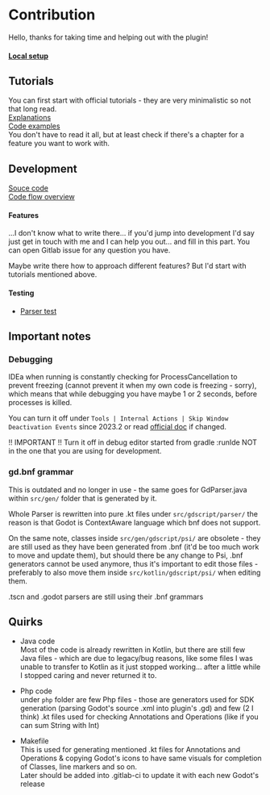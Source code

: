 # Contribution

Hello, thanks for taking time and helping out with the plugin!

#### [Local setup](documentation%2Fcontribution%2Flocal_setup.md)

## Tutorials

You can first start with official tutorials - they are very minimalistic so not that long read.  
[Explanations](https://plugins.jetbrains.com/docs/intellij/syntax-highlighting-and-error-highlighting.html)  
[Code examples](https://plugins.jetbrains.com/docs/intellij/syntax-highlighter-and-color-settings-page.html)  
You don't have to read it all, but at least check if there's a chapter for a feature you want to work with.

## Development

[Souce code](documentation%2Fcontribution%2Fsouce_code.md)  
[Code flow overview](documentation%2Fcontribution%2Fcode_flow.md)

#### Features

...I don't know what to write there... if you'd jump into development I'd say just get in touch with me and I can help you out... and fill in this part. You can open Gitlab issue for any question you have.

Maybe write there how to approach different features? But I'd start with tutorials mentioned above.

#### Testing
- [Parser test](documentation%2Fcontribution%2Fparser_tests.md)

## Important notes

### Debugging

IDEa when running is constantly checking for ProcessCancellation to prevent freezing (cannot prevent it when my own code is freezing - sorry), which means that while debugging you have maybe 1 or 2 seconds, before processes is killed.  

You can turn it off under `Tools | Internal Actions | Skip Window Deactivation Events` since 2023.2 or read [official doc](https://plugins.jetbrains.com/docs/intellij/general-threading-rules.html#disabling-processcanceledexception) if changed.

!! IMPORTANT !! Turn it off in debug editor started from gradle :runIde NOT in the one that you are using for development.

### gd.bnf grammar

This is outdated and no longer in use - the same goes for GdParser.java within `src/gen/` folder that is generated by it.

Whole Parser is rewritten into pure .kt files under `src/gdscript/parser/` the reason is that Godot is ContextAware language which bnf does not support.

On the same note, classes inside `src/gen/gdscript/psi/` are obsolete - they are still used as they have been generated from .bnf (it'd be too much work to move and update them), but should there be any change to Psi, .bnf generators cannot be used anymore, thus it's important to edit those files - preferably to also move them inside `src/kotlin/gdscript/psi/` when editing them.

.tscn and .godot parsers are still using their .bnf grammars

## Quirks

- Java code  
Most of the code is already rewritten in Kotlin, but there are still few Java files - which are due to legacy/bug reasons, like some files I was unable to transfer to Kotlin as it just stopped working... after a little while I stopped caring and never returned it to.


- Php code  
under `php` folder are few Php files - those are generators used for SDK generation (parsing Godot's source .xml into plugin's .gd)
and few (2 I think) .kt files used for checking Annotations and Operations (like if you can sum String with Int)


- Makefile  
This is used for generating mentioned .kt files for Annotations and Operations & copying Godot's icons to have same visuals for completion of Classes, line markers and so on.  
Later should be added into .gitlab-ci to update it with each new Godot's release
